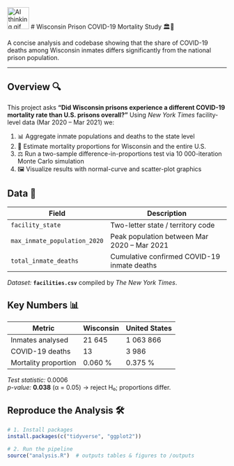 <img src="https://media0.giphy.com/media/v1.Y2lkPTc5MGI3NjExN203bno5dTVwZGZ5N3F6NnNoOThmZ3hkamZqMjJqOG52b2pnY3U5NSZlcD12MV9pbnRlcm5hbF9naWZfYnlfaWQmY3Q9Zw/Qu1fT51CG14ksIkASL/giphy.gif" width="50" alt="AI thinking gif" />
# Wisconsin Prison COVID-19 Mortality Study 🏛️🦠


A concise analysis and codebase showing that the share of COVID-19 deaths among Wisconsin inmates differs significantly from the national prison population.

---

## Overview 🔍  
This project asks **“Did Wisconsin prisons experience a different COVID-19 mortality rate than U.S. prisons overall?”** Using *New York Times* facility-level data (Mar 2020 – Mar 2021) we:

1. 📊 Aggregate inmate populations and deaths to the state level  
2. 🧮 Estimate mortality proportions for Wisconsin and the entire U.S.  
3. ⚖️ Run a two-sample difference-in-proportions test via 10 000-iteration Monte Carlo simulation  
4. 🖼️ Visualize results with normal-curve and scatter-plot graphics  

## Data 💾  
| Field | Description |
|-------|-------------|
| `facility_state` | Two-letter state / territory code |
| `max_inmate_population_2020` | Peak population between Mar 2020 – Mar 2021 |
| `total_inmate_deaths` | Cumulative confirmed COVID-19 inmate deaths |

*Dataset:* **`facilities.csv`** compiled by *The New York Times*.

## Key Numbers 📊  
| Metric | Wisconsin | United States |
|--------|-----------|---------------|
| Inmates analysed | 21 645 | 1 063 866 |
| COVID-19 deaths | 13 | 3 986 |
| Mortality proportion | 0.060 % | 0.375 % |

*Test statistic:* 0.0006  
*p-value:* **0.038** (α = 0.05) → reject H₀; proportions differ.

## Reproduce the Analysis 🛠️  
```r
# 1. Install packages
install.packages(c("tidyverse", "ggplot2"))

# 2. Run the pipeline
source("analysis.R")  # outputs tables & figures to /outputs

